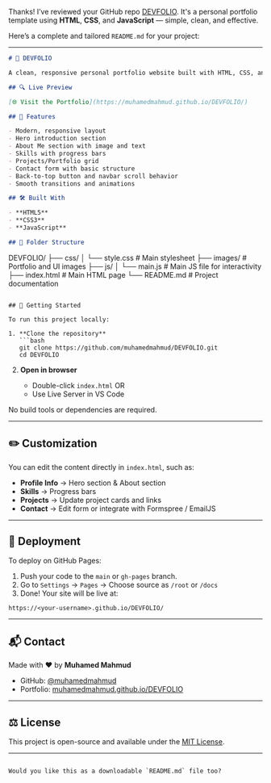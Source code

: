 Thanks! I’ve reviewed your GitHub repo [DEVFOLIO](https://github.com/muhamedmahmud/DEVFOLIO). It's a personal portfolio template using **HTML**, **CSS**, and **JavaScript** — simple, clean, and effective.

Here’s a complete and tailored `README.md` for your project:

---

```markdown
# 💼 DEVFOLIO

A clean, responsive personal portfolio website built with HTML, CSS, and JavaScript — perfect for developers, designers, and freelancers to showcase their work, skills, and contact info.

## 🔍 Live Preview

[🌐 Visit the Portfolio](https://muhamedmahmud.github.io/DEVFOLIO/)

## 📌 Features

- Modern, responsive layout
- Hero introduction section
- About Me section with image and text
- Skills with progress bars
- Projects/Portfolio grid
- Contact form with basic structure
- Back-to-top button and navbar scroll behavior
- Smooth transitions and animations

## 🛠️ Built With

- **HTML5**
- **CSS3**
- **JavaScript**

## 📁 Folder Structure

```

DEVFOLIO/
├── css/
│   └── style.css          # Main stylesheet
├── images/                # Portfolio and UI images
├── js/
│   └── main.js            # Main JS file for interactivity
├── index.html             # Main HTML page
└── README.md              # Project documentation

````

## 🚀 Getting Started

To run this project locally:

1. **Clone the repository**
   ```bash
   git clone https://github.com/muhamedmahmud/DEVFOLIO.git
   cd DEVFOLIO
````

2. **Open in browser**

   * Double-click `index.html`
     OR
   * Use Live Server in VS Code

No build tools or dependencies are required.

---

## ✏️ Customization

You can edit the content directly in `index.html`, such as:

* **Profile Info** → Hero section & About section
* **Skills** → Progress bars
* **Projects** → Update project cards and links
* **Contact** → Edit form or integrate with Formspree / EmailJS

---

## 🧪 Deployment

To deploy on GitHub Pages:

1. Push your code to the `main` or `gh-pages` branch.
2. Go to `Settings` → `Pages` → Choose source as `/root` or `/docs`
3. Done! Your site will be live at:

```
https://<your-username>.github.io/DEVFOLIO/
```

---

## 📬 Contact

Made with ❤️ by **Muhamed Mahmud**

* GitHub: [@muhamedmahmud](https://github.com/muhamedmahmud)
* Portfolio: [muhamedmahmud.github.io/DEVFOLIO](https://muhamedmahmud.github.io/DEVFOLIO)

---

## ⚖️ License

This project is open-source and available under the [MIT License](LICENSE).

---

```

Would you like this as a downloadable `README.md` file too?
```
